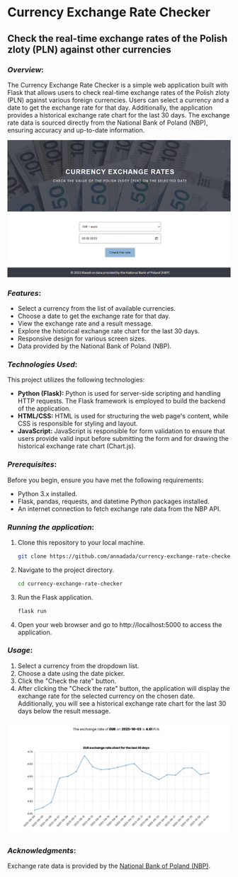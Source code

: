 # Currency Exchange Rate Checker
## Check the real-time exchange rates of the Polish zloty (PLN) against other currencies

### *Overview*:
The Currency Exchange Rate Checker is a simple web application built with Flask that allows users to check real-time exchange rates of the Polish zloty (PLN) against various foreign currencies. Users can select a currency and a date to get the exchange rate for that day. Additionally, the application provides a historical exchange rate chart for the last 30 days. The exchange rate data is sourced directly from the National Bank of Poland (NBP), ensuring accuracy and up-to-date information.

![Currency Exchange Rate Checker Form](./img/currency_rate_1.png)

### *Features*:
- Select a currency from the list of available currencies.
- Choose a date to get the exchange rate for that day.
- View the exchange rate and a result message.
- Explore the historical exchange rate chart for the last 30 days.
- Responsive design for various screen sizes.
- Data provided by the National Bank of Poland (NBP).

### *Technologies Used*:
This project utilizes the following technologies:
- **Python (Flask):** Python is used for server-side scripting and handling HTTP requests. The Flask framework is employed to build the backend of the application.
- **HTML/CSS:** HTML is used for structuring the web page's content, while CSS is responsible for styling and layout.
- **JavaScript:** JavaScript is responsible for form validation to ensure that users provide valid input before submitting the form and for drawing the historical exchange rate chart (Chart.js).

### *Prerequisites*:
Before you begin, ensure you have met the following requirements:
- Python 3.x installed.
- Flask, pandas, requests, and datetime Python packages installed.
- An internet connection to fetch exchange rate data from the NBP API.

### *Running the application*:
1. Clone this repository to your local machine.
   ```bash
   git clone https://github.com/annadada/currency-exchange-rate-checker.git
   ```
2. Navigate to the project directory.
    ```bash
    cd currency-exchange-rate-checker
    ```
3. Run the Flask application.
    ```bash
    flask run
    ```
4. Open your web browser and go to http://localhost:5000 to access the application.

### *Usage*:
1. Select a currency from the dropdown list.
2. Choose a date using the date picker.
3. Click the "Check the rate" button.
4. After clicking the "Check the rate" button, the application will display the exchange rate for the selected currency on the chosen date. Additionally, you will see a historical exchange rate chart for the last 30 days below the result message.

![Currency Exchange Rate Checker Result](./img/currency_rate_2.png)

### *Acknowledgments*:
Exchange rate data is provided by the [National Bank of Poland (NBP)](https://www.nbp.pl/).
